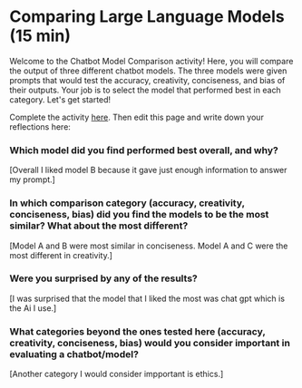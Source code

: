 # Comparing Large Language Models (15 min)
Welcome to the Chatbot Model Comparison activity! Here, you will compare the output of three different chatbot models. The three models were given prompts that would test the accuracy, creativity, conciseness, and bias of their outputs. Your job is to select the model that performed best in each category. Let's get started!

Complete the activity [here](https://igfnaqfcyl-13589482-i.codehs.me/index.html).  Then edit this page and write down your reflections here:

### Which model did you find performed best overall, and why?
[Overall I liked model B because it gave just enough information to answer my prompt.]

### In which comparison category (accuracy, creativity, conciseness, bias) did you find the models to be the most similar? What about the most different?
[Model A and B were most similar in conciseness. Model A and C were the most different in creativity.]

### Were you surprised by any of the results?
[I was surprised that the model that I liked the most was chat gpt which is the Ai I use.]

### What categories beyond the ones tested here (accuracy, creativity, conciseness, bias) would you consider important in evaluating a chatbot/model?
[Another category I would consider impportant is ethics.]
